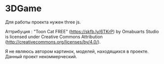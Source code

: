 # 3DGame

Для работы проекта нужен three js. 

Аттрибуция : "Toon Cat FREE" (https://skfb.ly/6TKrP) by Omabuarts Studio is licensed under Creative Commons Attribution (http://creativecommons.org/licenses/by/4.0/).

Я не являюсь автором картинок, моделей, находящихся в проекте. Данный проект некоммерческий.
